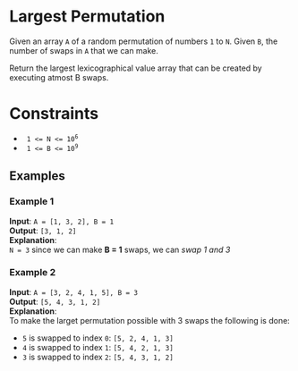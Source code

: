 # Largest Permutation

Given an array `A` of a random permutation of numbers `1` to `N`. 
Given `B`, the number of swaps in `A` that we can make.

Return the largest lexicographical value array that can be created by executing atmost B swaps.

Constraints
===========
* <code> 1 <= N <= 10<sup>6</sup></code>
* <code> 1 <= B <= 10<sup>9</sup></code>

Examples
--------

### Example 1

**Input**: `A = [1, 3, 2], B = 1`  <br />
**Output**: `[3, 1, 2]`  <br />
**Explanation**:  <br />
`N = 3` since we can make **B = 1** swaps, we can *swap 1 and 3* 

### Example 2

**Input**: `A = [3, 2, 4, 1, 5], B = 3`  <br />
**Output**: `[5, 4, 3, 1, 2]`  <br />
**Explanation**:  <br />
To make the larget permutation possible with 3 swaps the following is done:
* `5` is swapped to index `0`: `[5, 2, 4, 1, 3]`
* `4` is swapped to index `1`: `[5, 4, 2, 1, 3]`
* `3` is swapped to index `2`: `[5, 4, 3, 1, 2]`
